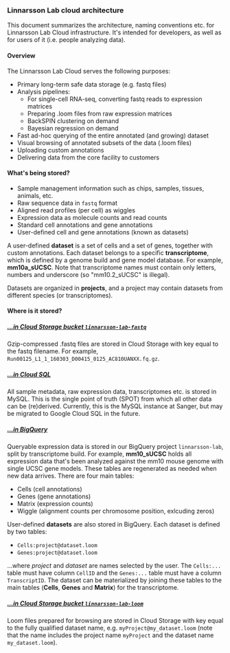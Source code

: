 ### Linnarsson Lab cloud architecture

This document summarizes the architecture, naming conventions etc. for Linnarsson Lab Cloud infrastructure. It's intended for 
developers, as well as for users of it (i.e. people analyzing data).

#### Overview

The Linnarsson Lab Cloud serves the following purposes:

* Primary long-term safe data storage (e.g. fastq files)
* Analysis pipelines:
  * For single-cell RNA-seq, converting fastq reads to expression matrices
  * Preparing .loom files from raw expression matrices
  * BackSPIN clustering on demand
  * Bayesian regression on demand
* Fast ad-hoc querying of the entire annotated (and growing) dataset
* Visual browsing of annotated subsets of the data (.loom files)
* Uploading custom annotations
* Delivering data from the core facility to customers

#### What's being stored?

* Sample management information such as chips, samples, tissues, animals, etc.
* Raw sequence data in ```fastq``` format
* Aligned read profiles (per cell) as wiggles 
* Expression data as molecule counts and read counts
* Standard cell annotations and gene annotations
* User-defined cell and gene annotations (known as datasets)

A user-defined **dataset** is a set of cells and a set of genes, together with custom annotations. Each dataset belongs to
a specific **transcriptome**, which is defined by a genome build and gene model database. For example, **mm10a_sUCSC**. 
Note that transcriptome names must contain only letters, numbers and underscore (so "mm10.2_sUCSC" is illegal).

Datasets are organized in **projects**, and a project may contain datasets from different species (or transcriptomes).

#### Where is it stored?

##### [...in Cloud Storage bucket ```linnarsson-lab-fastq```](https://console.cloud.google.com/storage/browser/linnarsson-lab-fastq/?project=linnarsson-lab)
Gzip-compressed .fastq files are stored in Cloud Storage with key equal to the fastq filename. For example, ```Run00125_L1_1_160303_D00415_0125_AC810UANXX.fq.gz```.

##### [...in Cloud SQL](https://console.cloud.google.com/sql/instances/linnarsson-mysql/overview?project=linnarsson-lab&duration=PT1H)

All sample metadata, raw expression data, transcriptomes etc. is stored in MySQL. This is the single point of truth (SPOT)
from which all other data can be (re)derived. Currently, this is the MySQL instance at Sanger, but may be migrated to
Google Cloud SQL in the future.

##### [...in BigQuery](https://bigquery.cloud.google.com/queries/linnarsson-lab)
Queryable expression data is stored in our BigQuery project ```linnarsson-lab```, split by transcriptome build. For example, 
**mm10_sUCSC** holds all expression data that's been analyzed against the mm10 mouse genome with single UCSC gene models. 
These tables are regenerated as needed when new data arrives. There are four main tables:

  * Cells (cell annotations)
  * Genes (gene annotations)
  * Matrix (expression counts)
  * Wiggle (alignment counts per chromosome position, exlcuding zeros)
  
User-defined **datasets** are also stored in BigQuery. Each dataset is defined by two tables:

  * ```Cells:project@dataset.loom```
  * ```Genes:project@dataset.loom```

...where *project* and *dataset* are names selected by the user. The ```Cells:...``` table must have column ```CellID``` and 
the ```Genes:...``` table must have a column ```TranscriptID```. The dataset can be materialized by joining these tables
to the main tables (**Cells**, **Genes** and **Matrix**) for the transcriptome. 

##### [...in Cloud Storage bucket ```linnarsson-lab-loom```](https://console.cloud.google.com/storage/browser/linnarsson-lab-loom/?project=linnarsson-lab)
Loom files prepared for browsing are stored in Cloud Storage with key equal to the fully qualified dataset name, e.g. ```myProject@my_dataset.loom``` 
(note that the name includes the project name ```myProject``` and the dataset name ```my_dataset.loom```).

